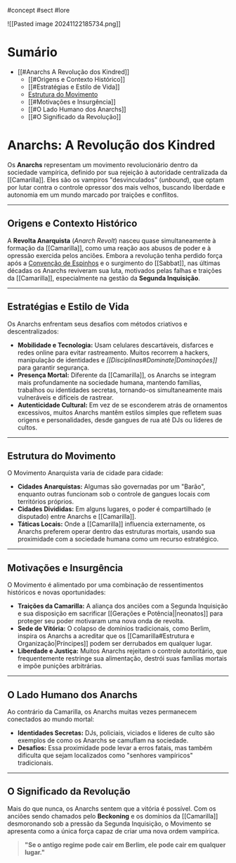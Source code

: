 #concept #sect #lore

![[Pasted image 20241122185734.png]]

# Sumário
- [[#Anarchs A Revolução dos Kindred]]
  - [[#Origens e Contexto Histórico]]
  - [[#Estratégias e Estilo de Vida]]
  - [Estrutura do Movimento](#estrutura-do-movimento)
  - [[#Motivações e Insurgência]]
  - [[#O Lado Humano dos Anarchs]]
  - [[#O Significado da Revolução]]

# Anarchs: A Revolução dos Kindred

Os **Anarchs** representam um movimento revolucionário dentro da sociedade vampírica, definido por sua rejeição à autoridade centralizada da [[Camarilla]]. Eles são os vampiros "desvinculados" (*unbound*), que optam por lutar contra o controle opressor dos mais velhos, buscando liberdade e autonomia em um mundo marcado por traições e conflitos.

---

## Origens e Contexto Histórico

A **Revolta Anarquista** (*Anarch Revolt*) nasceu quase simultaneamente à formação da [[Camarilla]], como uma reação aos abusos de poder e à opressão exercida pelos anciões. Embora a revolução tenha perdido força após a [Convenção de Espinhos](https://whitewolf.fandom.com/wiki/Convention_of_Thorns) e o surgimento do [[Sabbat]], nas últimas décadas os Anarchs reviveram sua luta, motivados pelas falhas e traições da [[Camarilla]], especialmente na gestão da **Segunda Inquisição**.

---

## Estratégias e Estilo de Vida

Os Anarchs enfrentam seus desafios com métodos criativos e descentralizados:

- **Mobilidade e Tecnologia:** Usam celulares descartáveis, disfarces e redes online para evitar rastreamento. Muitos recorrem a hackers, manipulação de identidades e *[[Disciplinas#Dominate|Dominações]]* para garantir segurança.
- **Presença Mortal:** Diferente da [[Camarilla]], os Anarchs se integram mais profundamente na sociedade humana, mantendo famílias, trabalhos ou identidades secretas, tornando-os simultaneamente mais vulneráveis e difíceis de rastrear.
- **Autenticidade Cultural:** Em vez de se esconderem atrás de ornamentos excessivos, muitos Anarchs mantêm estilos simples que refletem suas origens e personalidades, desde gangues de rua até DJs ou líderes de cultos.

---

## Estrutura do Movimento

O Movimento Anarquista varia de cidade para cidade:

- **Cidades Anarquistas:** Algumas são governadas por um "Barão", enquanto outras funcionam sob o controle de gangues locais com territórios próprios.
- **Cidades Divididas:** Em alguns lugares, o poder é compartilhado (e disputado) entre Anarchs e [[Camarilla]].
- **Táticas Locais:** Onde a [[Camarilla]] influencia externamente, os Anarchs preferem operar dentro das estruturas mortais, usando sua proximidade com a sociedade humana como um recurso estratégico.

---

## Motivações e Insurgência

O Movimento é alimentado por uma combinação de ressentimentos históricos e novas oportunidades:

- **Traições da Camarilla:** A aliança dos anciões com a Segunda Inquisição e sua disposição em sacrificar [[Gerações e Potência||neonatos]] para proteger seu poder motivaram uma nova onda de revolta.
- **Sede de Vitória:** O colapso de domínios tradicionais, como Berlim, inspira os Anarchs a acreditar que os [[Camarilla#Estrutura e Organização|Príncipes]] podem ser derrubados em qualquer lugar.
- **Liberdade e Justiça:** Muitos Anarchs rejeitam o controle autoritário, que frequentemente restringe sua alimentação, destrói suas famílias mortais e impõe punições arbitrárias.

---

## O Lado Humano dos Anarchs

Ao contrário da Camarilla, os Anarchs muitas vezes permanecem conectados ao mundo mortal:

- **Identidades Secretas:** DJs, policiais, viciados e líderes de culto são exemplos de como os Anarchs se camuflam na sociedade.
- **Desafios:** Essa proximidade pode levar a erros fatais, mas também dificulta que sejam localizados como "senhores vampíricos" tradicionais.

---

## O Significado da Revolução

Mais do que nunca, os Anarchs sentem que a vitória é possível. Com os anciões sendo chamados pelo **Beckoning** e os domínios da [[Camarilla]] desmoronando sob a pressão da Segunda Inquisição, o Movimento se apresenta como a única força capaz de criar uma nova ordem vampírica.

> **"Se o antigo regime pode cair em Berlim, ele pode cair em qualquer lugar."**
